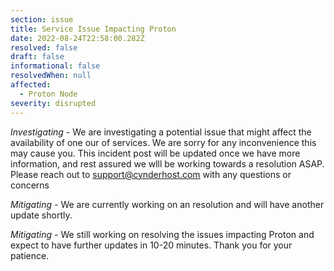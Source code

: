 ```yaml
---
section: issue
title: Service Issue Impacting Proton
date: 2022-08-24T22:58:00.282Z
resolved: false
draft: false
informational: false
resolvedWhen: null
affected:
  - Proton Node
severity: disrupted
---
```

*Investigating* - We are investigating a potential issue that might affect the availability of one our of services. We are sorry for any inconvenience this may cause you. This incident post will be updated once we have more information, and rest assured we wlll be working towards a resolution ASAP. Please reach out to support@cynderhost.com with any questions or concerns

*Mitigating -* We are currently working on an resolution and will have another update shortly. 

*Mitigating -* We still working on resolving the issues impacting Proton and expect to have further updates in 10-20 minutes. Thank you for your patience.